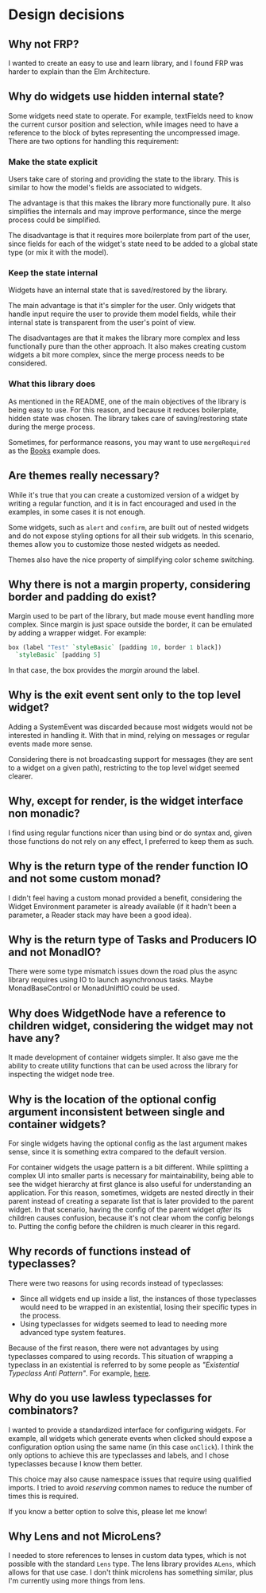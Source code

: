 # Design decisions

## Why not FRP?

I wanted to create an easy to use and learn library, and I found FRP was harder
to explain than the Elm Architecture.

## Why do widgets use hidden internal state?

Some widgets need state to operate. For example, textFields need to know the
current cursor position and selection, while images need to have a reference to
the block of bytes representing the uncompressed image. There are two options
for handling this requirement:

### Make the state explicit

Users take care of storing and providing the state to the library. This is
similar to how the model's fields are associated to widgets.

The advantage is that this makes the library more functionally pure. It also
simplifies the internals and may improve performance, since the merge process
could be simplified.

The disadvantage is that it requires more boilerplate from part of the user,
since fields for each of the widget's state need to be added to a global state
type (or mix it with the model).

### Keep the state internal

Widgets have an internal state that is saved/restored by the library.

The main advantage is that it's simpler for the user. Only widgets that handle
input require the user to provide them model fields, while their internal state
is transparent from the user's point of view.

The disadvantages are that it makes the library more complex and less
functionally pure than the other approach. It also makes creating custom widgets
a bit more complex, since the merge process needs to be considered.

### What this library does

As mentioned in the README, one of the main objectives of the library is being
easy to use. For this reason, and because it reduces boilerplate, hidden state
was chosen. The library takes care of saving/restoring state during the merge
process.

Sometimes, for performance reasons, you may want to use `mergeRequired` as the
[Books](examples/02-books.md#interesting-bits) example does.

## Are themes really necessary?

While it's true that you can create a customized version of a widget by writing
a regular function, and it is in fact encouraged and used in the examples, in
some cases it is not enough.

Some widgets, such as `alert` and `confirm`, are built out of nested widgets and
do not expose styling options for all their sub widgets. In this scenario,
themes allow you to customize those nested widgets as needed.

Themes also have the nice property of simplifying color scheme switching.

## Why there is not a margin property, considering border and padding do exist?

Margin used to be part of the library, but made mouse event handling more
complex. Since margin is just space outside the border, it can be emulated
by adding a wrapper widget. For example:

```haskell
box (label "Test" `styleBasic` [padding 10, border 1 black])
  `styleBasic` [padding 5]
```

In that case, the box provides the _margin_ around the label.

## Why is the exit event sent only to the top level widget?

Adding a SystemEvent was discarded because most widgets would not be interested
in handling it. With that in mind, relying on messages or regular events made
more sense.

Considering there is not broadcasting support for messages (they are sent to
a widget on a given path), restricting to the top level widget seemed clearer.

## Why, except for render, is the widget interface non monadic?

I find using regular functions nicer than using bind or do syntax and, given
those functions do not rely on any effect, I preferred to keep them as such.

## Why is the return type of the render function IO and not some custom monad?

I didn't feel having a custom monad provided a benefit, considering the Widget
Environment parameter is already available (if it hadn't been a parameter, a
Reader stack may have been a good idea).

## Why is the return type of Tasks and Producers IO and not MonadIO?

There were some type mismatch issues down the road plus the async library
requires using IO to launch asynchronous tasks. Maybe MonadBaseControl or
MonadUnliftIO could be used.

## Why does WidgetNode have a reference to children widget, considering the widget may not have any?

It made development of container widgets simpler. It also gave me the ability to
create utility functions that can be used across the library for inspecting the
widget node tree.

## Why is the location of the optional config argument inconsistent between single and container widgets?

For single widgets having the optional config as the last argument makes sense,
since it is something extra compared to the default version.

For container widgets the usage pattern is a bit different. While splitting a
complex UI into smaller parts is necessary for maintainability, being able to
see the widget hierarchy at first glance is also useful for understanding an
application. For this reason, sometimes, widgets are nested directly in their
parent instead of creating a separate list that is later provided to the parent
widget. In that scenario, having the config of the parent widget _after_ its
children causes confusion, because it's not clear whom the config belongs to.
Putting the config before the children is much clearer in this regard.

## Why records of functions instead of typeclasses?

There were two reasons for using records instead of typeclasses:

- Since all widgets end up inside a list, the instances of those typeclasses
  would need to be wrapped in an existential, losing their specific types in the
  process.
- Using typeclasses for widgets seemed to lead to needing more advanced type
  system features.

Because of the first reason, there were not advantages by using typeclasses
compared to using records. This situation of wrapping a typeclass in an
existential is referred to by some people as _"Existential Typeclass Anti
Pattern"_. For example,
[here](https://lukepalmer.wordpress.com/2010/01/24/haskell-antipattern-existential-typeclass).

## Why do you use lawless typeclasses for combinators?

I wanted to provide a standardized interface for configuring widgets. For
example, all widgets which generate events when clicked should expose a
configuration option using the same name (in this case `onClick`). I think the
only options to achieve this are typeclasses and labels, and I chose typeclasses
because I know them better.

This choice may also cause namespace issues that require using qualified
imports. I tried to avoid _reserving_ common names to reduce the number of times
this is required.

If you know a better option to solve this, please let me know!

## Why Lens and not MicroLens?

I needed to store references to lenses in custom data types, which is not
possible with the standard `Lens` type. The lens library provides `ALens`, which
allows for that use case. I don't think microlens has something similar, plus
I'm currently using more things from lens.
